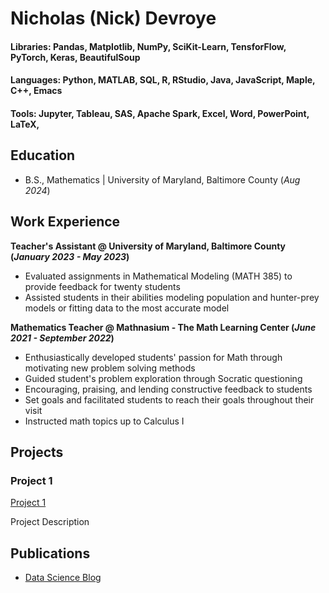 # Nicholas (Nick) Devroye

#### Libraries: Pandas, Matplotlib, NumPy, SciKit-Learn, TensforFlow, PyTorch, Keras, BeautifulSoup
#### Languages: Python, MATLAB, SQL, R, RStudio, Java, JavaScript, Maple, C++, Emacs
#### Tools: Jupyter, Tableau, SAS, Apache Spark, Excel, Word, PowerPoint, LaTeX, 

## Education 			        		
- B.S., Mathematics | University of Maryland, Baltimore County (_Aug 2024_)

## Work Experience
**Teacher's Assistant @ University of Maryland, Baltimore County (_January 2023 - May 2023_)**
- Evaluated assignments in Mathematical Modeling (MATH 385) to provide feedback for twenty students
- Assisted students in their abilities modeling population and hunter-prey models or fitting data to the most accurate model

**Mathematics Teacher @ Mathnasium - The Math Learning Center (_June 2021 - September 2022_)**
- Enthusiastically developed students' passion for Math through motivating new problem solving methods
- Guided student's problem exploration through Socratic questioning
- Encouraging, praising, and lending constructive feedback to students
- Set goals and facilitated students to reach their goals throughout their visit
- Instructed math topics up to Calculus I

## Projects
### Project 1
[Project 1]([https://www.mdpi.com/1424-8220/22/8/3048](https://nickdevroye.github.io/))

Project Description

## Publications

- [Data Science Blog](https://medium.com/)
